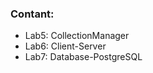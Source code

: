 <h3>Contant:</h3>
<ul>
  <li>Lab5: CollectionManager</li>
  <li>Lab6: Client-Server</li>
  <li>Lab7: Database-PostgreSQL</li>
</ul>
